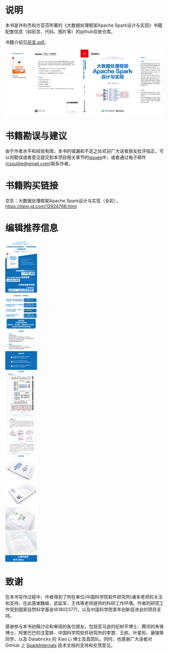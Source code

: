 # 说明
本书是许利杰和方亚芬所著的《大数据处理框架Apache Spark设计与实现》书籍配套信息（如前言、代码、图片等）的github存放仓库。

书籍介绍见[前言.pdf](前言.pdf)。

![书籍封面](figures/封面/封面.jpeg)

# 书籍勘误与建议

由于作者水平和经验有限，本书的错漏和不足之处欢迎广大读者朋友批评指正，可以将勘误或者意见提交到本项目相关章节的[issues](https://github.com/JerryLead/ApacheSparkBook/issues)中，或者通过电子邮件(csxulijie@gmail.com)联系作者。


# 书籍购买链接

京东：大数据处理框架Apache Spark设计与实现（全彩），https://item.jd.com/12924768.html

# 编辑推荐信息

![编辑推荐信息](figures/编辑推荐信息/编辑推荐信息.jpeg)



# 致谢

在本书写作过程中，作者得到了所在单位(中国科学院软件研究所)诸多老师的关注和支持，在此感谢魏峻、武延军、王伟等老师提供的科研工作环境。作者的研究工作受到国家自然科学基金(61802377)，以及中国科学院青年创新促进会的项目支持。 

感谢参与本书初稿讨论和审阅的各位朋友，包括亚马逊的纪树平博士、腾讯的朱锋博士、阿里巴巴的沈雯婷、中国科学院软件研究所的李慧、王栋、叶星彤、康锴等同学，以及 Databricks 的 Xiao Li 博士及其团队。同时，也感谢广大读者对 GitHub 上 [SparkInternals](https://github.com/JerryLead/SparkInternals) 技术文档的支持和反馈意见。

